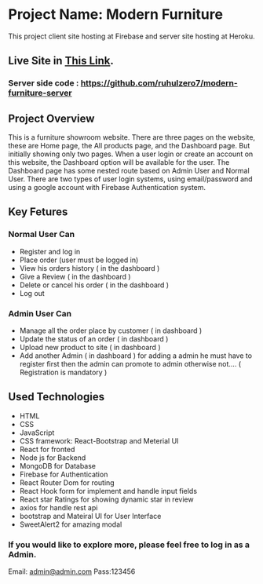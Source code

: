 # Project Name: Modern Furniture

This project client site hosting at Firebase and server site hosting at Heroku.

## Live Site in [This Link](https://car-world-97a18.web.app/).

### Server side code : https://github.com/ruhulzero7/modern-furniture-server

## Project Overview

This is a furniture showroom website. There are three pages on the website, these are Home page, the All products page, and the Dashboard page. But initially showing only two pages. When a user login or create an account on this website, the Dashboard option will be available for the user. The Dashboard page has some nested route based on Admin User and Normal User. There are two types of user login systems, using email/password and using a google account with Firebase Authentication system.

## Key Fetures

### Normal User Can

- Register and log in
- Place order (user must be logged in)
- View his orders history ( in the dashboard )
- Give a Review ( in the dashboard )
- Delete or cancel his order ( in the dashboard )
- Log out

### Admin User Can

- Manage all the order place by customer ( in dashboard )
- Update the status of an order ( in dashboard )
- Upload new product to site ( in dashboard )
- Add another Admin ( in dashboard )
  for adding a admin he must have to register first then the admin can promote to admin otherwise not.... ( Registration is mandatory )

## Used Technologies

- HTML
- CSS
- JavaScript
- CSS framework: React-Bootstrap and Meterial UI
- React for fronted
- Node js for Backend
- MongoDB for Database
- Firebase for Authentication
- React Router Dom for routing
- React Hook form for implement and handle input fields
- React star Ratings for showing dynamic star in review
- axios for handle rest api
- bootstrap and Mateiral UI for User Interface
- SweetAlert2 for amazing modal

### If you would like to explore more, please feel free to log in as a Admin.

Email: admin@admin.com Pass:123456
